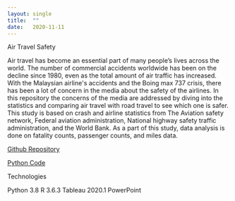 ```yaml
---
layout: single
title:  ""
date:   2020-11-11
---
```


Air Travel Safety

Air travel has become an essential part of many people’s lives across the world. The number of commercial accidents worldwide has been on the decline since 1980, even as the total amount of air traffic has increased. With the Malaysian airline's accidents and the Boing max 737 crisis, there has been a lot of concern in the media about the safety of the airlines. In this repository the concerns of the media are addressed by diving into the statistics and comparing air travel with road travel to see which one is safer. This study is based on crash and airline statistics from The Aviation safety network, Federal aviation administration, National highway safety traffic administration, and the World Bank. As a part of this study, data analysis is done on fatality counts, passenger counts, and miles data.

[Github Repository](https://github.com/databinary/AirtravelSafety)

[Python Code](https://github.com/databinary/AirtravelSafety/blob/master/Visualization%20Project-checkpoint.ipynb)


Technologies

Python 3.8
R 3.6.3
Tableau 2020.1
PowerPoint 
